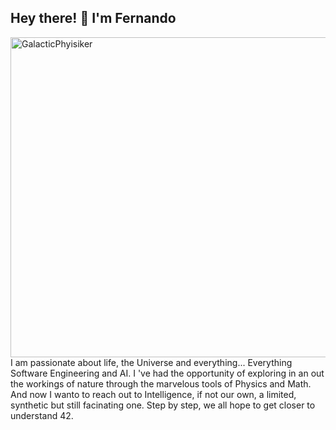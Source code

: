 ## Hey there! 👋 I'm Fernando
<img width="512" height="512" alt="GalacticPhyisiker" src="https://github.com/user-attachments/assets/07f0df5f-f099-42a8-b625-609b631f06cd" /> I am passionate about life, the Universe and everything... Everything Software Engineering and AI.
I 've had the opportunity of exploring in an out the workings of nature through the marvelous tools of Physics and Math. And now I wanto to reach out to Intelligence, if not our own, a limited, synthetic but still facinating one. Step by step, we all hope to get closer to understand 42.


<!--
**fcuriel66/fcuriel66** is a ✨ _special_ ✨ repository because its `README.md` (this file) appears on your GitHub profile.

Here are some ideas to get you started:

- 🔭 I’m currently working on ...
- 🌱 I’m currently learning ...
- 👯 I’m looking to collaborate on ...
- 🤔 I’m looking for help with ...
- 💬 Ask me about ...
- 📫 How to reach me: ...
- 😄 Pronouns: ...
- ⚡ Fun fact: ...
-->
